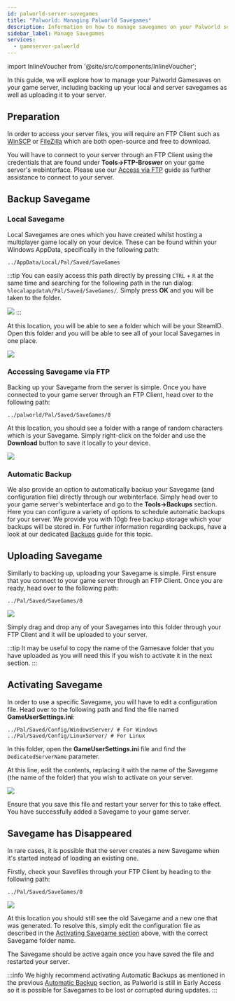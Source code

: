 ```yaml
---
id: palworld-server-savegames
title: "Palworld: Managing Palworld Savegames"
description: Information on how to manage savegames on your Palworld server from ZAP-Hosting 
sidebar_label: Manage Savegames
services:
  - gameserver-palworld
---
```


import InlineVoucher from '@site/src/components/InlineVoucher';

In this guide, we will explore how to manage your Palworld Gamesaves on your game server, including backing up your local and server savegames as well as uploading it to your server.

## Preparation

In order to access your server files, you will require an FTP Client such as [WinSCP](https://winscp.net/eng/index.php) or [FileZilla](https://filezilla-project.org/) which are both open-source and free to download.

You will have to connect to your server through an FTP Client using the credentials that are found under **Tools->FTP-Broswer** on your game server's webinterface. Please use our [Access via FTP](gameserver-ftpaccess.md) guide as further assistance to connect to your server.


## Backup Savegame

### Local Savegame

Local Savegames are ones which you have created whilst hosting a multiplayer game locally on your device. These can be found within your Windows AppData, specifically in the following path:
```
../AppData/Local/Pal/Saved/SaveGames
```

:::tip
You can easily access this path directly by pressing `CTRL` + `R` at the same time and searching for the following path in the run dialog: `%localappdata%/Pal/Saved/SaveGames/`. Simply press **OK** and you will be taken to the folder.

![](https://github.com/zaphosting/docs/assets/42719082/5cdff375-57f8-4699-9985-42bcecf22218)
:::

At this location, you will be able to see a folder which will be your SteamID. Open this folder and you will be able to see all of your local Savegames in one place.

![](https://github.com/zaphosting/docs/assets/42719082/8f36715d-7e87-45e1-b859-6ebedd18c8da)

### Accessing Savegame via FTP

Backing up your Savegame from the server is simple. Once you have connected to your game server through an FTP Client, head over to the following path:
```
../palworld/Pal/Saved/SaveGames/0
```

At this location, you should see a folder with a range of random characters which is your Savegame. Simply right-click on the folder and use the **Download** button to save it locally to your device.

![](https://github.com/zaphosting/docs/assets/42719082/ca890470-450d-4962-a982-39378dfbb695)

### Automatic Backup

We also provide an option to automatically backup your Savegame (and configuration file) directly through our webinterface. Simply head over to your game server's webinterface and go to the **Tools->Backups** section. Here you can configure a variety of options to schedule automatic backups for your server. We provide you with 10gb free backup storage which your backups will be stored in. For further information regarding backups, have a look at our dedicated [Backups](gameserver-backups.md) guide for this topic.

## Uploading Savegame

Similarly to backing up, uploading your Savegame is simple. First ensure that you connect to your game server through an FTP Client. Once you are ready, head over to the following path:
```
../Pal/Saved/SaveGames/0
```

![](https://screensaver01.zap-hosting.com/index.php/s/tadxngnRCJDbtTe/preview)

Simply drag and drop any of your Savegames into this folder through your FTP Client and it will be uploaded to your server.

:::tip
It may be useful to copy the name of the Gamesave folder that you have uploaded as you will need this if you wish to activate it in the next section.
:::

## Activating Savegame

In order to use a specific Savegame, you will have to edit a configuration file. Head over to the following path and find the file named **GameUserSettings.ini**:
```
../Pal/Saved/Config/WindowsServer/ # For Windows
../Pal/Saved/Config/LinuxServer/ # For Linux
```

In this folder, open the **GameUserSettings.ini** file and find the `DedicatedServerName` parameter.

At this line, edit the contents, replacing it with the name of the Savegame (the name of the folder) that you wish to activate on your server.

![](https://screensaver01.zap-hosting.com/index.php/s/qLG2jtzFkYM6WB7/preview)

Ensure that you save this file and restart your server for this to take effect. You have successfully added a Savegame to your game server.

## Savegame has Disappeared

In rare cases, it is possible that the server creates a new Savegame when it's started instead of loading an existing one.

Firstly, check your Savefiles through your FTP Client by heading to the following path:
```
../Pal/Saved/SaveGames/0
```

![](https://screensaver01.zap-hosting.com/index.php/s/wYQ42Aein5y6Z6j/preview)

At this location you should still see the old Savegame and a new one that was generated. To resolve this, simply edit the configuration file as described in the [Activating Savegame section](#activating-savegame) above, with the correct Savegame folder name.

The Savegame should be active again once you have saved the file and restarted your server.

:::info
We highly recommend activating Automatic Backups as mentioned in the previous [Automatic Backup](#automatic-backup) section, as Palworld is still in Early Access so it is possible for Savegames to be lost or corrupted during updates.
:::

<InlineVoucher />
